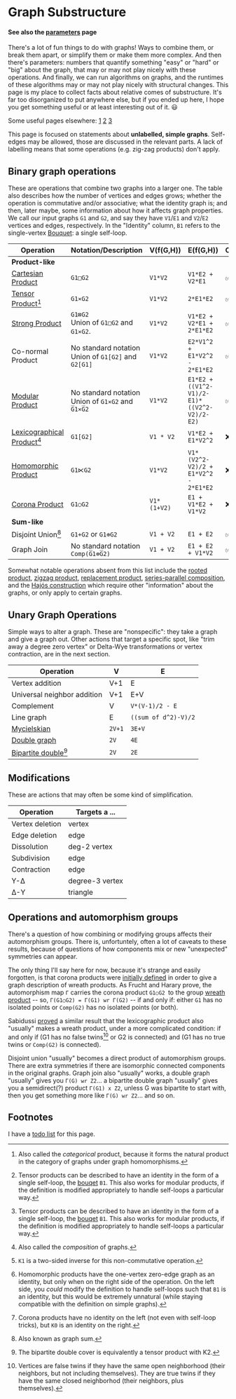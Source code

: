 # Graph Substructure
#### See also the [parameters](./graph_parameters) page

There's a lot of fun things to do with graphs! Ways to combine them, or break them apart, or simplify them or make them more complex. And then there's parameters: numbers that quantify something "easy" or "hard" or "big" about the graph, that may or may not play nicely with these operations. And finally, we can run algorithms on graphs, and the runtimes of these algorithms may or may not play nicely with structural changes. This page is my place to collect facts about relative comes of substructure. It's far too disorganized to put anywhere else, but if you ended up here, I hope you get something useful or at least interesting out of it. 😃

Some useful pages elsewhere: [1](https://en.wikipedia.org/wiki/Graph_operations) [2](https://en.wikipedia.org/wiki/Graph_product) [3](https://en.wikipedia.org/wiki/Graph_property)

This page is focused on statements about **unlabelled, simple graphs**. Self-edges may be allowed, those are discussed in the relevant parts. A lack of labelling means that some operations (e.g. zig-zag products) don't apply.

## Binary graph operations

These are operations that combine two graphs into a larger one. The table also describes how the number of vertices and edges grows; whether the operation is commutative and/or associative; what the identity graph is; and then, later maybe, some information about how it affects graph properties. We call our input graphs `G1` and `G2`, and say they have `V1`/`E1` and `V2`/`E2` vertices and edges, respectively. In the "Identity" column, `B1` refers to the single-vertex [Bouquet](https://en.wikipedia.org/wiki/Bouquet_graph): a single self-loop.

| Operation   | Notation/Description | V(f(G,H)) | E(f(G,H)) | Com. | Ass. | Id |
| ----------- | ----------- | --------- | --------- | -- | -- | -- |
| **Product-like**|
| [Cartesian Product](https://en.wikipedia.org/wiki/Cartesian_product_of_graphs) | `G1□G2` | `V1*V2` | `V1*E2 + V2*E1` | ✅ | ✅ | `K1`
| [Tensor Product](https://en.wikipedia.org/wiki/Tensor_product_of_graphs)[^tensorname]    | `G1⨯G2` | `V1*V2` | `2*E1*E2` | ✅ | ✅ | `B1`[^b1id]
| [Strong Product](https://en.wikipedia.org/wiki/Strong_product_of_graphs)  | `G1⊠G2` <br /> Union of `G1□G2` and `G1⨯G2`. | `V1*V2` | `V1*E2 + V2*E1 + 2*E1*E2` | ✅ | ✅ | `K1`
| Co-normal Product | No standard notation <br /> Union of `G1[G2]` and `G2[G1]` | `V1*V2` | `E2*V1^2 + E1*V2^2 - 2*E1*E2` | ✅ | ✅ | `K1`
| [Modular Product](https://en.wikipedia.org/wiki/Modular_product_of_graphs)   | No standard notation <br /> Union of `G1⨯G2` and `G̅1⨯G̅2` | `V1*V2` | `E1*E2 + ((V1^2-V1)/2-E1)*((V2^2-V2)/2-E2)` | ✅ | ✅ | `B1`[^b1id]
| [Lexicographical Product](https://en.wikipedia.org/wiki/Lexicographical_product_of_graphs)[^lexiconame]  | `G1[G2]` | `V1 * V2` | `V1*E2 + E1*V2^2` | ❌ | ✅ | `K1`/`K1`[^lexicoid]
| [Homomorphic Product](https://arxiv.org/abs/1212.1724) | `G1⋉G2` | `V1*V2` | `V1*(V2^2-V2)/2 + E1*V2^2 - 2*E1*E2` | ❌ | ❌ | ❌/`K1`[^homoid]
| [Corona Product](https://link.springer.com/article/10.1007/BF01844162) | `G1○G2` | `V1*(1+V2)` | `E1 + V1*E2 + V1*V2` | ❌ | ❌ | ❌/`K0`[^corona_id]
| **Sum-like** |
| Disjoint Union[^disjointname] | `G1+G2` or `G1⊕G2`| `V1 + V2` | `E1 + E2` | ✅ | ✅ | `K0`
| Graph Join |  No standard notation <br /> `Comp(G̅1⊕G̅2)` | `V1 + V2` | `E1 + E2 + V1*V2` | ✅ | ✅ | `K0`

[^b1id]: Tensor products can be described to have an identity in the form of a single self-loop, the [bouqet](https://en.wikipedia.org/wiki/Bouquet_graph) `B1`. This also works for modular products, if the definition is modified appropriately to handle self-loops a particular way.
[^homoid]: Homomorphic products have the one-vertex zero-edge graph as an identity, but only when on the right side of the operation. On the left side, you _could_ modify the definition to handle self-loops such that `B1` is an identity, but this would be extremely unnatural (while staying compatible with the definition on simple graphs).
[^lexicoid]: `K1` is a two-sided inverse for this non-commutative operation.
[^corona_id]: Corona products have no identity on the left (not even with self-loop tricks), but `K0` is an identity on the right.
[^lexiconame]: Also called the _composition_ of graphs.
[^tensorname]: Also called the _categorical_ product, because it forms the natural product in the category of graphs under graph homomorphisms.

Somewhat notable operations absent from this list include the [rooted product](https://en.wikipedia.org/wiki/Rooted_product_of_graphs), [zigzag product](https://en.wikipedia.org/wiki/Zig-zag_product), [replacement product](https://en.wikipedia.org/wiki/Replacement_product), [series-parallel composition](https://en.wikipedia.org/wiki/Series%E2%80%93parallel_graph), and the [Hajós construction](https://en.wikipedia.org/wiki/Haj%C3%B3s_construction) which require other "information" about the graphs, or only apply to certain graphs.

## Unary Graph Operations
Simple ways to alter a graph. These are "nonspecific": they take a graph and give a graph out. Other actions that target a specific spot, like "trim away a degree zero vertex" or Delta-Wye transformations or vertex contraction, are in the next section.

| Operation       | V | E |
| --------------- | - | - |
| Vertex addition | V+1 | E |
| Universal neighbor addition | V+1 | E+V |
| Complement | V | `V*(V-1)/2 - E`
| Line graph | E | `((sum of d^2)-V)/2`
| [Mycielskian](https://en.wikipedia.org/wiki/Mycielskian) | `2V+1` | `3E+V`
| [Double graph](https://mathworld.wolfram.com/DoubleGraph.html) | `2V` | `4E`
| [Bipartite double](https://mathworld.wolfram.com/BipartiteDoubleGraph.html)[^bipartite_is_tensor] | `2V` | `2E`

## Modifications
These are actions that may often be some kind of simplification.

| Operation | Targets a ... |
| --------- | ------------- |
| Vertex deletion | vertex |
| Edge deletion | edge |
| Dissolution | deg-2 vertex |
| Subdivision | edge |
| Contraction | edge |
| Y-Δ | degree-3 vertex |
| Δ-Y | triangle |

## Operations and automorphism groups

There's a question of how combining or modifying groups affects their automorphism groups. There is, unfortuntely, often a lot of caveats to these results, because of questions of how components mix or new "unexpected" symmetries can appear.

The only thing I'll say here for now, because it's strange and easily forgotten, is that corona products were [initially defined](https://link.springer.com/article/10.1007/BF01844162) in order to give a graph description of wreath products. As Frucht and Harary prove, the automorphism map `Γ` carries the corona product `G1○G2 `to the group [wreath product](https://en.wikipedia.org/wiki/Wreath_product) -- so, `Γ(G1○G2) = Γ(G1) wr Γ(G2)` -- if and only if: either `G1` has no isolated points or `Comp(G2)` has no isolated points (or both).

Sabidussi [proved](https://projecteuclid.org/journals/duke-mathematical-journal/volume-26/issue-4/The-composition-of-graphs/10.1215/S0012-7094-59-02667-5.short) a similar result that the lexicographic product also "usually" makes a wreath product, under a more complicated condition: if and only if (G1 has no false twins[^deftwin] or G2 is connected) and (G1 has no true twins or `Comp(G2)` is connected).

Disjoint union "usually" becomes a direct product of automorphism groups. There are extra symmetries if there are isomorphic connected components in the original graphs. Graph join also "usually" works, a double graph "usually" gives you `Γ(G) wr Z2`... a bipartite double graph "usually" gives you a semidirect(?) product `Γ(G1) x Z2`, unless G was bipartite to start with, then you get something more like `Γ(G) wr Z2`... and so on.

## Footnotes

I have a [todo list](./graph_todo) for this page.

[^disjointname]: Also known as graph sum.
[^deftwin]: Vertices are false twins if they have the same open neighborhood (their neighbors, but not including themselves). They are true twins if they have the same closed neighborhod (their neighbors, plus themselves).
[^bipartite_is_tensor]: The bipartite double cover is equivalently a tensor product with K2. 
